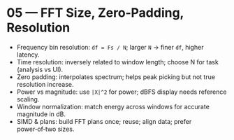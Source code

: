 # 05 — FFT Size, Zero‑Padding, Resolution

- Frequency bin resolution: `df = Fs / N`; larger `N` → finer `df`, higher latency.
- Time resolution: inversely related to window length; choose N for task (analysis vs UI).
- Zero padding: interpolates spectrum; helps peak picking but not true resolution increase.
- Power vs magnitude: use `|X|^2` for power; dBFS display needs reference scaling.
- Window normalization: match energy across windows for accurate magnitude in dB.
- SIMD & plans: build FFT plans once; reuse; align data; prefer power‑of‑two sizes.

